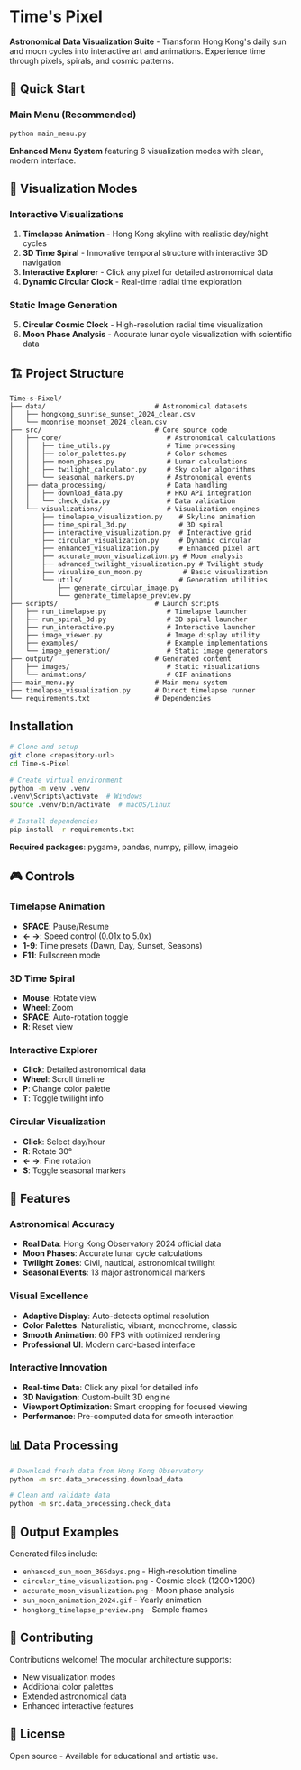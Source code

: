 # Time's Pixel

**Astronomical Data Visualization Suite** - Transform Hong Kong's daily sun and moon cycles into interactive art and animations. Experience time through pixels, spirals, and cosmic patterns.

## 🚀 Quick Start

### Main Menu (Recommended)
```bash
python main_menu.py
```
**Enhanced Menu System** featuring 6 visualization modes with clean, modern interface.

## 🎨 Visualization Modes

### Interactive Visualizations
1. **Timelapse Animation** - Hong Kong skyline with realistic day/night cycles
2. **3D Time Spiral** - Innovative temporal structure with interactive 3D navigation  
3. **Interactive Explorer** - Click any pixel for detailed astronomical data
4. **Dynamic Circular Clock** - Real-time radial time exploration

### Static Image Generation
5. **Circular Cosmic Clock** - High-resolution radial time visualization
6. **Moon Phase Analysis** - Accurate lunar cycle visualization with scientific data

## 🏗️ Project Structure

```
Time-s-Pixel/
├── data/                           # Astronomical datasets
│   ├── hongkong_sunrise_sunset_2024_clean.csv
│   └── moonrise_moonset_2024_clean.csv
├── src/                            # Core source code
│   ├── core/                          # Astronomical calculations
│   │   ├── time_utils.py              # Time processing
│   │   ├── color_palettes.py          # Color schemes  
│   │   ├── moon_phases.py             # Lunar calculations
│   │   ├── twilight_calculator.py     # Sky color algorithms
│   │   └── seasonal_markers.py        # Astronomical events
│   ├── data_processing/               # Data handling
│   │   ├── download_data.py           # HKO API integration
│   │   └── check_data.py              # Data validation
│   └── visualizations/                # Visualization engines
│       ├── timelapse_visualization.py    # Skyline animation
│       ├── time_spiral_3d.py             # 3D spiral
│       ├── interactive_visualization.py  # Interactive grid
│       ├── circular_visualization.py     # Dynamic circular
│       ├── enhanced_visualization.py     # Enhanced pixel art
│       ├── accurate_moon_visualization.py # Moon analysis
│       ├── advanced_twilight_visualization.py # Twilight study
│       ├── visualize_sun_moon.py          # Basic visualization
│       └── utils/                        # Generation utilities
│           ├── generate_circular_image.py
│           └── generate_timelapse_preview.py
├── scripts/                        # Launch scripts
│   ├── run_timelapse.py               # Timelapse launcher
│   ├── run_spiral_3d.py               # 3D spiral launcher
│   ├── run_interactive.py             # Interactive launcher
│   ├── image_viewer.py                # Image display utility
│   ├── examples/                      # Example implementations
│   └── image_generation/              # Static image generators
├── output/                         # Generated content
│   ├── images/                        # Static visualizations
│   └── animations/                    # GIF animations
├── main_menu.py                    # Main menu system
├── timelapse_visualization.py      # Direct timelapse runner
└── requirements.txt                # Dependencies
```

## Installation

```bash
# Clone and setup
git clone <repository-url>
cd Time-s-Pixel

# Create virtual environment
python -m venv .venv
.venv\Scripts\activate  # Windows
source .venv/bin/activate  # macOS/Linux

# Install dependencies
pip install -r requirements.txt
```

**Required packages**: pygame, pandas, numpy, pillow, imageio

## 🎮 Controls

### Timelapse Animation
- **SPACE**: Pause/Resume
- **← →**: Speed control (0.01x to 5.0x)
- **1-9**: Time presets (Dawn, Day, Sunset, Seasons)
- **F11**: Fullscreen mode

### 3D Time Spiral  
- **Mouse**: Rotate view
- **Wheel**: Zoom
- **SPACE**: Auto-rotation toggle
- **R**: Reset view

### Interactive Explorer
- **Click**: Detailed astronomical data
- **Wheel**: Scroll timeline
- **P**: Change color palette
- **T**: Toggle twilight info

### Circular Visualization
- **Click**: Select day/hour
- **R**: Rotate 30°
- **← →**: Fine rotation
- **S**: Toggle seasonal markers

## 🎨 Features

### Astronomical Accuracy
- **Real Data**: Hong Kong Observatory 2024 official data
- **Moon Phases**: Accurate lunar cycle calculations  
- **Twilight Zones**: Civil, nautical, astronomical twilight
- **Seasonal Events**: 13 major astronomical markers

### Visual Excellence
- **Adaptive Display**: Auto-detects optimal resolution
- **Color Palettes**: Naturalistic, vibrant, monochrome, classic
- **Smooth Animation**: 60 FPS with optimized rendering
- **Professional UI**: Modern card-based interface

### Interactive Innovation
- **Real-time Data**: Click any pixel for detailed info
- **3D Navigation**: Custom-built 3D engine
- **Viewport Optimization**: Smart cropping for focused viewing
- **Performance**: Pre-computed data for smooth interaction

## 📊 Data Processing

```bash
# Download fresh data from Hong Kong Observatory
python -m src.data_processing.download_data

# Clean and validate data
python -m src.data_processing.check_data
```

## 🎯 Output Examples

Generated files include:
- `enhanced_sun_moon_365days.png` - High-resolution timeline
- `circular_time_visualization.png` - Cosmic clock (1200×1200)
- `accurate_moon_visualization.png` - Moon phase analysis
- `sun_moon_animation_2024.gif` - Yearly animation
- `hongkong_timelapse_preview.png` - Sample frames

## 🤝 Contributing

Contributions welcome! The modular architecture supports:
- New visualization modes
- Additional color palettes  
- Extended astronomical data
- Enhanced interactive features

## 📄 License

Open source - Available for educational and artistic use.
